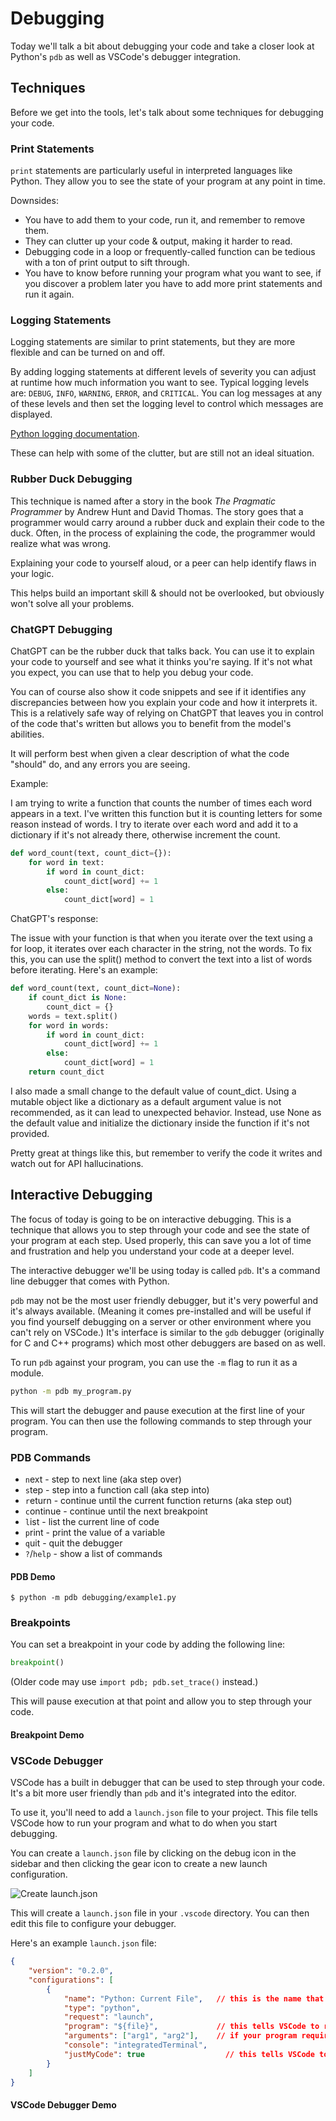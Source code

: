 # Debugging

Today we'll talk a bit about debugging your code and take a closer look at Python's `pdb` as well as VSCode's debugger integration.

## Techniques

Before we get into the tools, let's talk about some techniques for debugging your code.

### Print Statements

`print` statements are particularly useful in interpreted languages like Python.
They allow you to see the state of your program at any point in time.

Downsides:

* You have to add them to your code, run it, and remember to remove them.
* They can clutter up your code & output, making it harder to read.
* Debugging code in a loop or frequently-called function can be tedious with a ton of print output to sift through.
* You have to know before running your program what you want to see, if you discover a problem later you have to add more print statements and run it again.


### Logging Statements

Logging statements are similar to print statements, but they are more flexible and can be turned on and off.

By adding logging statements at different levels of severity you can adjust at runtime how much information you want to see.  Typical logging levels are: `DEBUG`, `INFO`, `WARNING`, `ERROR`, and `CRITICAL`.  You can log messages at any of these levels and then set the logging level to control which messages are displayed.

[Python logging documentation](https://docs.python.org/3/howto/logging.html).

These can help with some of the clutter, but are still not an ideal situation.

### Rubber Duck Debugging

This technique is named after a story in the book _The Pragmatic Programmer_ by Andrew Hunt and David Thomas.  The story goes that a programmer would carry around a rubber duck and explain their code to the duck.  Often, in the process of explaining the code, the programmer would realize what was wrong.

Explaining your code to yourself aloud, or a peer can help identify flaws in your logic.

This helps build an important skill & should not be overlooked, but obviously won't solve all your problems.

### ChatGPT Debugging

ChatGPT can be the rubber duck that talks back.  You can use it to explain your code to yourself and see what it thinks you're saying.  If it's not what you expect, you can use that to help you debug your code.

You can of course also show it code snippets and see if it identifies any discrepancies between how you explain your code and how it interprets it. This is a relatively safe way of relying on ChatGPT that leaves you in control of the code that's written but allows you to benefit from the model's abilities.

It will perform best when given a clear description of what the code "should" do, and any errors you are seeing.

Example:

I am trying to write a function that counts the number of times each word appears in a text. I've written this function but it is counting letters for some reason instead of words.  I try to iterate over each word and add it to a dictionary if it's not already there, otherwise increment the count.

```python
def word_count(text, count_dict={}):
    for word in text:
        if word in count_dict:
            count_dict[word] += 1
        else:
            count_dict[word] = 1
```

ChatGPT's response:

The issue with your function is that when you iterate over the text using a for loop, it iterates over each character in the string, not the words. To fix this, you can use the split() method to convert the text into a list of words before iterating.  Here's an example:

```python
def word_count(text, count_dict=None):
    if count_dict is None:
        count_dict = {}
    words = text.split()
    for word in words:
        if word in count_dict:
            count_dict[word] += 1
        else:
            count_dict[word] = 1
    return count_dict
```

I also made a small change to the default value of count_dict. Using a mutable object like a dictionary as a default argument value is not recommended, as it can lead to unexpected behavior. Instead, use None as the default value and initialize the dictionary inside the function if it's not provided.

Pretty great at things like this, but remember to verify the code it writes and watch out for API hallucinations.

## Interactive Debugging

The focus of today is going to be on interactive debugging.  This is a technique that allows you to step through your code and see the state of your program at each step. Used properly, this can save you a lot of time and frustration and help you understand your code at a deeper level.

The interactive debugger we'll be using today is called `pdb`.  It's a command line debugger that comes with Python.

`pdb` may not be the most user friendly debugger, but it's very powerful and it's always available.  (Meaning it comes pre-installed and will be useful if you find yourself debugging on a server or other environment where you can't rely on VSCode.) It's interface is similar to the `gdb` debugger (originally for C and C++ programs) which most other debuggers are based on as well.

To run `pdb` against your program, you can use the `-m` flag to run it as a module.

```bash
python -m pdb my_program.py
```

This will start the debugger and pause execution at the first line of your program.  You can then use the following commands to step through your program.

### PDB Commands

* `n`ext - step to next line (aka step over)
* `s`tep - step into a function call (aka step into)
* `r`eturn - continue until the current function returns (aka step out)
* `c`ontinue - continue until the next breakpoint
* `l`ist - list the current line of code
* `p`rint - print the value of a variable
* `q`uit - quit the debugger
* `?`/`help` - show a list of commands

#### PDB Demo

```
$ python -m pdb debugging/example1.py
```

### Breakpoints

You can set a breakpoint in your code by adding the following line:

```python
breakpoint()
```

(Older code may use `import pdb; pdb.set_trace()` instead.)

This will pause execution at that point and allow you to step through your code.

#### Breakpoint Demo

### VSCode Debugger

VSCode has a built in debugger that can be used to step through your code.  It's a bit more user friendly than `pdb` and it's integrated into the editor.

To use it, you'll need to add a `launch.json` file to your project.  This file tells VSCode how to run your program and what to do when you start debugging.

You can create a `launch.json` file by clicking on the debug icon in the sidebar and then clicking the gear icon to create a new launch configuration.

![Create launch.json](create-launch-json.png)

This will create a `launch.json` file in your `.vscode` directory.  You can then edit this file to configure your debugger.

Here's an example `launch.json` file:

```json
{
    "version": "0.2.0",
    "configurations": [
        {
            "name": "Python: Current File",   // this is the name that will show up in the dropdown
            "type": "python",
            "request": "launch",
            "program": "${file}",             // this tells VSCode to run the current file
            "arguments": ["arg1", "arg2"],    // if your program requires arguments you'll need to add this
            "console": "integratedTerminal",
            "justMyCode": true                  // this tells VSCode to not step into external libraries
        }
    ]
}
```

#### VSCode Debugger Demo
